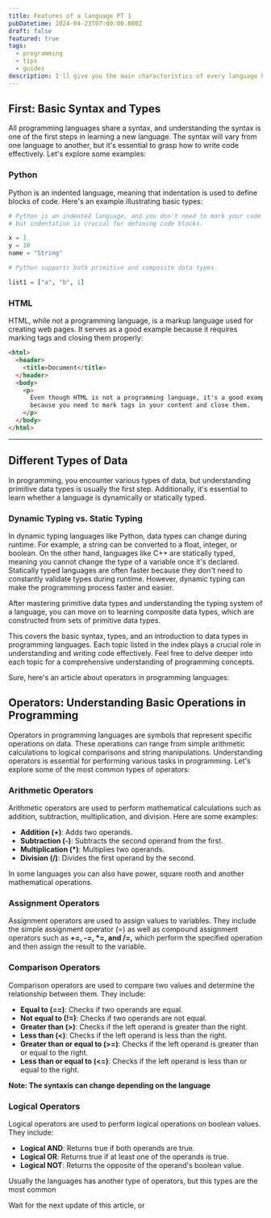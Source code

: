 ```yaml
---
title: Features of a language PT 1
pubDatetime: 2024-04-23T07:00:00.000Z
draft: false
featured: true
tags:
  - programming
  - tips
  - guides
description: I'll give you the main characteristics of every language had. And guide you in the progress of learning a new language.
---
```


## First: Basic Syntax and Types

All programming languages share a syntax, and understanding the syntax is one of the first steps in learning a new language. The syntax will vary from one language to another, but it's essential to grasp how to write code effectively. Let's explore some examples:

### Python

Python is an indented language, meaning that indentation is used to define blocks of code. Here's an example illustrating basic types:

```python
# Python is an indented language, and you don't need to mark your code explicitly,
# but indentation is crucial for defining code blocks.

x = 1
y = 10
name = "String"

# Python supports both primitive and composite data types.

list1 = ["a", "b", 1]
```

### HTML

HTML, while not a programming language, is a markup language used for creating web pages. It serves as a good example because it requires marking tags and closing them properly:

```html
<html>
  <header>
    <title>Document</title>
  </header>
  <body>
    <p>
      Even though HTML is not a programming language, it's a good example
      because you need to mark tags in your content and close them.
    </p>
  </body>
</html>
```

---

## Different Types of Data

In programming, you encounter various types of data, but understanding primitive data types is usually the first step. Additionally, it's essential to learn whether a language is dynamically or statically typed.

### Dynamic Typing vs. Static Typing

In dynamic typing languages like Python, data types can change during runtime. For example, a string can be converted to a float, integer, or boolean. On the other hand, languages like C++ are statically typed, meaning you cannot change the type of a variable once it's declared. Statically typed languages are often faster because they don't need to constantly validate types during runtime. However, dynamic typing can make the programming process faster and easier.

After mastering primitive data types and understanding the typing system of a language, you can move on to learning composite data types, which are constructed from sets of primitive data types.

This covers the basic syntax, types, and an introduction to data types in programming languages. Each topic listed in the index plays a crucial role in understanding and writing code effectively. Feel free to delve deeper into each topic for a comprehensive understanding of programming concepts.

Sure, here's an article about operators in programming languages:

## Operators: Understanding Basic Operations in Programming

Operators in programming languages are symbols that represent specific operations on data. These operations can range from simple arithmetic calculations to logical comparisons and string manipulations. Understanding operators is essential for performing various tasks in programming. Let's explore some of the most common types of operators:

### Arithmetic Operators

Arithmetic operators are used to perform mathematical calculations such as addition, subtraction, multiplication, and division. Here are some examples:

- **Addition (+)**: Adds two operands.
- **Subtraction (-)**: Subtracts the second operand from the first.
- **Multiplication (\*)**: Multiplies two operands.
- **Division (/)**: Divides the first operand by the second.

In some languages you can also have power, square rooth and another mathematical operations.

### Assignment Operators

Assignment operators are used to assign values to variables. They include the simple assignment operator (=) as well as compound assignment operators such as **+=, -=, \*=, and /=,** which perform the specified operation and then assign the result to the variable.

### Comparison Operators

Comparison operators are used to compare two values and determine the relationship between them. They include:

- **Equal to (==)**: Checks if two operands are equal.
- **Not equal to (!=)**: Checks if two operands are not equal.
- **Greater than (>)**: Checks if the left operand is greater than the right.
- **Less than (<)**: Checks if the left operand is less than the right.
- **Greater than or equal to (>=)**: Checks if the left operand is greater than or equal to the right.
- **Less than or equal to (<=)**: Checks if the left operand is less than or equal to the right.

**Note: The syntaxis can change depending on the language**

### Logical Operators

Logical operators are used to perform logical operations on boolean values. They include:

- **Logical AND**: Returns true if both operands are true.
- **Logical OR**: Returns true if at least one of the operands is true.
- **Logical NOT**: Returns the opposite of the operand's boolean value.

Usually the languages has another type of operators, but this types are the most common

Wait for the next update of this article, or
